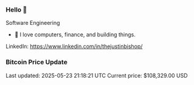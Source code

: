### Hello 🤙  

Software Engineering

- 🔭 I love computers, finance, and building things.
  
LinkedIn: https://www.linkedin.com/in/thejustinbishop/  






























































































































































































































































































































































































### Bitcoin Price Update
Last updated: 2025-05-23 21:18:21 UTC
Current price: $108,329.00 USD
